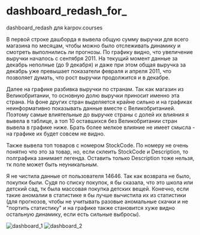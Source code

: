 # dashboard_redash_for_
dashboard_redash для karpov.courses

В первой строке дашбордa я вывела общую сумму выручки для всего магазина по месяцам, чтобы можно было отслеживать динамику и смотреть выполнились ли прогнозы. По графику видно, что увеличение выручки началось с сентября 2011. На текущий момент данные за декабрь неполные (до 9 декабря) и даже при этом общая выручка за декабрь уже превышает показатели февраля и апреля 2011, что позволяет думать, что рост выручки продолжится и в декабре. 

Далее на графике разбивка выручки по странам. Так как магазин из Великобритании, то основную долю выручки приносит именно эта страна. На фоне других стран выделяется крайне сильно и на графиках неинформативно показывать данные вместе с Великобританией. Поэтому самые влиятельные до выручке страны с долей их влияния  я вывела в таблице, а топ 10 оставшихся без Великобритании стран вывела в графике ниже. Брать более мелкое влияние не имеет смысла - на графике их будет совсем не видно.

Также вывела топ товаров с номером StockCode. По номеру не очень понятно что это за товар, но, если склеить StockCode и Description, то полграфика занимает легенда. Оставить только Description тоже нельзя, тк поле может быть неуникальным.

Я не чистила данные от пользователя 14646. Так как возврата не было, покупки были. Судя по списку покупок, я бы сказала, что это школа или детский сад, тк была массовая покупка детских вещей.
Конечно, если такие аномалии в статистике я бы лучше вычистила их из статистики (для прогнозов, чтобы не учитывать разовые аномальные скачки и не "портить статистику" и на графике также становится хуже видно остальную динамику, если есть сильные выбросы).

![dashboard_1](https://github.com/anna-kriv0s/dashboard_redash_for_/assets/130139738/c6b75d61-0552-4f74-af47-8f99eec76188)
![dashboard_2](https://github.com/anna-kriv0s/dashboard_redash_for_/assets/130139738/75755fb2-9e1c-42e4-a156-a257ed264e29)

